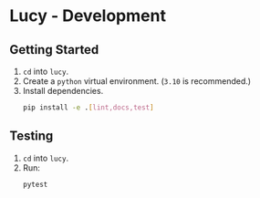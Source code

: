 # Lucy - Development

## Getting Started

1. `cd` into `lucy`.
2. Create a `python` virtual environment. (`3.10` is recommended.)
3. Install dependencies.
    ```bash
    pip install -e .[lint,docs,test]
    ```

## Testing
1. `cd` into `lucy`.
2. Run:
    ```bash
    pytest
    ```

